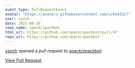 ```yaml
---
event_type: PullRequestEvent
avatar: "https://avatars.githubusercontent.com/u/814322?"
user: vsoch
date: 2021-08-20
repo_name: spack/spackbot
html_url: https://github.com/spack/spackbot/pull/47
repo_url: https://github.com/spack/spackbot
---
```


<a href='https://github.com/vsoch' target='_blank'>vsoch</a> opened a pull request to <a href='https://github.com/spack/spackbot' target='_blank'>spack/spackbot</a>

<a href='https://github.com/spack/spackbot/pull/47' target='_blank'>View Pull Request</a>